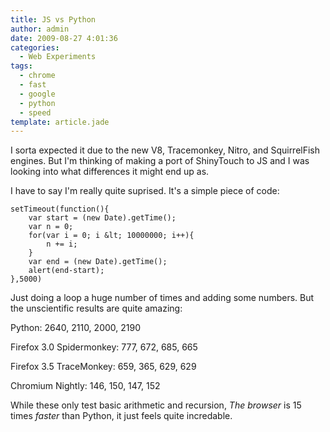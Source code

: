 ```yaml
---
title: JS vs Python
author: admin
date: 2009-08-27 4:01:36
categories:
  - Web Experiments
tags:
  - chrome
  - fast
  - google
  - python
  - speed
template: article.jade
---
```


I sorta expected it due to the new V8, Tracemonkey, Nitro, and SquirrelFish engines. But I'm thinking of making a port of ShinyTouch to JS and I was looking into what differences it might end up as.

I have to say I'm really quite suprised. It's a simple piece of code:

	setTimeout(function(){
		var start = (new Date).getTime();
		var n = 0;
		for(var i = 0; i &lt; 10000000; i++){
			n += i;
		}
		var end = (new Date).getTime();
		alert(end-start);
	},5000)

Just doing a loop a huge number of times and adding some numbers. But the unscientific results are quite amazing:

Python: 2640, 2110, 2000, 2190

Firefox 3.0 Spidermonkey: 777, 672, 685, 665

Firefox 3.5 TraceMonkey: 659, 365, 629, 629

Chromium Nightly: 146, 150, 147, 152

While these only test basic arithmetic and recursion, _The browser_ is 15 times _faster_ than Python, it just feels quite incredable.
